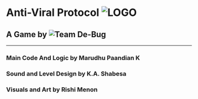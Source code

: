 # Anti-Viral Protocol ![LOGO](https://i.imgur.com/TupVtfV.png)
## A Game by ![Team De-Bug](https://i.imgur.com/C3eA4g8.png)
***
### Main Code And Logic by Marudhu Paandian K
### Sound and Level Design by K.A. Shabesa
### Visuals and Art by Rishi Menon
